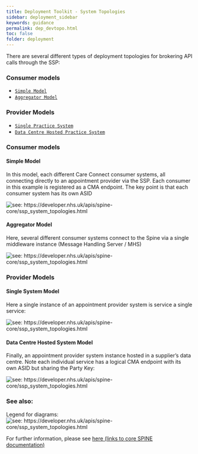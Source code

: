 ```yaml
---
title: Deployment Toolkit - System Topologies
sidebar: deployment_sidebar
keywords: guidance
permalink: dep_devtopo.html
toc: false
folder: deployment
---
```


There are several different types of deployment topologies for brokering API calls through the SSP:

### Consumer models

- [`Simple Model`](#simple-model)
- [`Aggregator Model`](#aggregator-model)

### Provider Models

- [`Single Practice System`](#single-practice-system)
- [`Data Centre Hosted Practice System`](#data-centre-hosted-practice-system)

### Consumer models

#### Simple Model

In this model, each different Care Connect consumer systems, all connecting directly to an appointment provider via the SSP. Each consumer in this example is registered as a CMA endpoint. The key point is that each consumer system has its own ASID

<img src="https://developer.nhs.uk/apis/spine-core/images/integration/consumer-topology1-simple.png" alt=" see: https://developer.nhs.uk/apis/spine-core/ssp_system_topologies.html">

#### Aggregator Model

Here, several different consumer systems connect to the Spine via a single middleware instance (Message Handling Server / MHS)

<img src="https://developer.nhs.uk/apis/spine-core/images/integration/consumer-topology2-aggregator.png" alt="see: https://developer.nhs.uk/apis/spine-core/ssp_system_topologies.html">

### Provider Models

#### Single System Model

Here a single instance of an appointment provider system is service a single service:

<img src="https://developer.nhs.uk/apis/spine-core/images/integration/provider-topology1-single.png" alt="see: https://developer.nhs.uk/apis/spine-core/ssp_system_topologies.html">

#### Data Centre Hosted System Model

Finally, an appointment provider system instance hosted in a supplier’s data centre. Note each individual service has a logical CMA endpoint with its own ASID but sharing the Party Key:

<img src="https://developer.nhs.uk/apis/spine-core/images/integration/provider-topology2-datacentre.png" alt="see: https://developer.nhs.uk/apis/spine-core/ssp_system_topologies.html">

### See also:

Legend for diagrams: 
<img src="https://developer.nhs.uk/apis/spine-core/images/integration/provider-topology2-datacentre.png" alt="see: https://developer.nhs.uk/apis/spine-core/ssp_system_topologies.html">


For further information, please see <a href="https://developer.nhs.uk/apis/spine-core/images/integration/topologies-legend.png" target="_blank">here (links to core SPINE documentation)</a>
